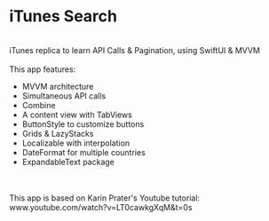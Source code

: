 # iTunes Search
<br/>
iTunes replica to learn API Calls &amp; Pagination, using SwiftUI &amp; MVVM
<br/>
<br/>
This app features: 
<ul>
<li>MVVM architecture</li>
<li>Simultaneous API calls</li>
<li>Combine</li>
<li>A content view with TabViews</li>
<li>ButtonStyle to customize buttons</li>
<li>Grids & LazyStacks</li>
<li>Localizable with interpolation</li>
<li>DateFormat for multiple countries</li>
<li>ExpandableText package</li>
</ul>
<br/>
<br/>
This app is based on Karin Prater's Youtube tutorial: www.youtube.com/watch?v=LT0cawkgXqM&t=0s
